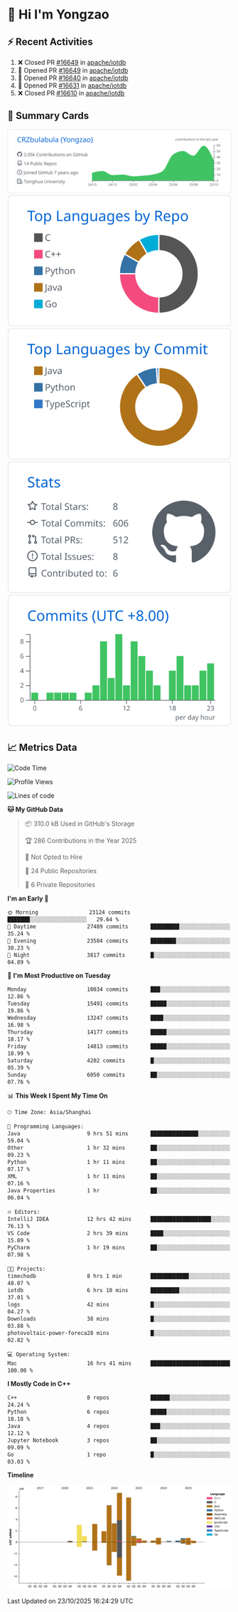 # 👋 Hi I'm Yongzao

## ⚡ Recent Activities
<!--START_SECTION:activity-->
1. ❌ Closed PR [#16649](undefined) in [apache/iotdb](https://github.com/apache/iotdb)
2. 💪 Opened PR [#16649](undefined) in [apache/iotdb](https://github.com/apache/iotdb)
3. 💪 Opened PR [#16640](undefined) in [apache/iotdb](https://github.com/apache/iotdb)
4. 💪 Opened PR [#16631](undefined) in [apache/iotdb](https://github.com/apache/iotdb)
5. ❌ Closed PR [#16610](undefined) in [apache/iotdb](https://github.com/apache/iotdb)
<!--END_SECTION:activity-->

## 🎑 Summary Cards

[![](https://raw.githubusercontent.com/CRZbulabula/CRZbulabula/main/profile-summary-card-output/github/0-profile-details.svg)](https://github.com/vn7n24fzkq/github-profile-summary-cards)
[![](https://raw.githubusercontent.com/CRZbulabula/CRZbulabula/main/profile-summary-card-output/github/1-repos-per-language.svg)](https://github.com/vn7n24fzkq/github-profile-summary-cards) [![](https://raw.githubusercontent.com/CRZbulabula/CRZbulabula/main/profile-summary-card-output/github/2-most-commit-language.svg)](https://github.com/vn7n24fzkq/github-profile-summary-cards)
[![](https://raw.githubusercontent.com/CRZbulabula/CRZbulabula/main/profile-summary-card-output/github/3-stats.svg)](https://github.com/vn7n24fzkq/github-profile-summary-cards) [![](https://raw.githubusercontent.com/CRZbulabula/CRZbulabula/main/profile-summary-card-output/github/4-productive-time.svg)](https://github.com/vn7n24fzkq/github-profile-summary-cards)

## 📈 Metrics Data

<!--START_SECTION:waka-->
![Code Time](http://img.shields.io/badge/Code%20Time-1%2C348%20hrs%2022%20mins-blue)

![Profile Views](http://img.shields.io/badge/Profile%20Views-3-blue)

![Lines of code](https://img.shields.io/badge/From%20Hello%20World%20I%27ve%20Written-40.5%20million%20lines%20of%20code-blue)

**🐱 My GitHub Data** 

> 📦 310.0 kB Used in GitHub's Storage 
 > 
> 🏆 286 Contributions in the Year 2025
 > 
> 🚫 Not Opted to Hire
 > 
> 📜 24 Public Repositories 
 > 
> 🔑 6 Private Repositories 
 > 
**I'm an Early 🐤** 

```text
🌞 Morning                23124 commits       ███████░░░░░░░░░░░░░░░░░░   29.64 % 
🌆 Daytime                27489 commits       █████████░░░░░░░░░░░░░░░░   35.24 % 
🌃 Evening                23584 commits       ████████░░░░░░░░░░░░░░░░░   30.23 % 
🌙 Night                  3817 commits        █░░░░░░░░░░░░░░░░░░░░░░░░   04.89 % 
```
📅 **I'm Most Productive on Tuesday** 

```text
Monday                   10034 commits       ███░░░░░░░░░░░░░░░░░░░░░░   12.86 % 
Tuesday                  15491 commits       █████░░░░░░░░░░░░░░░░░░░░   19.86 % 
Wednesday                13247 commits       ████░░░░░░░░░░░░░░░░░░░░░   16.98 % 
Thursday                 14177 commits       █████░░░░░░░░░░░░░░░░░░░░   18.17 % 
Friday                   14813 commits       █████░░░░░░░░░░░░░░░░░░░░   18.99 % 
Saturday                 4202 commits        █░░░░░░░░░░░░░░░░░░░░░░░░   05.39 % 
Sunday                   6050 commits        ██░░░░░░░░░░░░░░░░░░░░░░░   07.76 % 
```


📊 **This Week I Spent My Time On** 

```text
🕑︎ Time Zone: Asia/Shanghai

💬 Programming Languages: 
Java                     9 hrs 51 mins       ███████████████░░░░░░░░░░   59.04 % 
Other                    1 hr 32 mins        ██░░░░░░░░░░░░░░░░░░░░░░░   09.23 % 
Python                   1 hr 11 mins        ██░░░░░░░░░░░░░░░░░░░░░░░   07.17 % 
XML                      1 hr 11 mins        ██░░░░░░░░░░░░░░░░░░░░░░░   07.16 % 
Java Properties          1 hr                ██░░░░░░░░░░░░░░░░░░░░░░░   06.04 % 

🔥 Editors: 
IntelliJ IDEA            12 hrs 42 mins      ███████████████████░░░░░░   76.13 % 
VS Code                  2 hrs 39 mins       ████░░░░░░░░░░░░░░░░░░░░░   15.89 % 
PyCharm                  1 hr 19 mins        ██░░░░░░░░░░░░░░░░░░░░░░░   07.98 % 

🐱‍💻 Projects: 
timechodb                8 hrs 1 min         ████████████░░░░░░░░░░░░░   48.07 % 
iotdb                    6 hrs 10 mins       █████████░░░░░░░░░░░░░░░░   37.01 % 
logs                     42 mins             █░░░░░░░░░░░░░░░░░░░░░░░░   04.27 % 
Downloads                38 mins             █░░░░░░░░░░░░░░░░░░░░░░░░   03.88 % 
photovoltaic-power-foreca28 mins             █░░░░░░░░░░░░░░░░░░░░░░░░   02.82 % 

💻 Operating System: 
Mac                      16 hrs 41 mins      █████████████████████████   100.00 % 
```

**I Mostly Code in C++** 

```text
C++                      8 repos             ██████░░░░░░░░░░░░░░░░░░░   24.24 % 
Python                   6 repos             █████░░░░░░░░░░░░░░░░░░░░   18.18 % 
Java                     4 repos             ███░░░░░░░░░░░░░░░░░░░░░░   12.12 % 
Jupyter Notebook         3 repos             ██░░░░░░░░░░░░░░░░░░░░░░░   09.09 % 
Go                       1 repo              █░░░░░░░░░░░░░░░░░░░░░░░░   03.03 % 
```



**Timeline**

![Lines of Code chart](https://raw.githubusercontent.com/CRZbulabula/CRZbulabula/main/assets/bar_graph.png)


 Last Updated on 23/10/2025 16:24:29 UTC
<!--END_SECTION:waka-->

